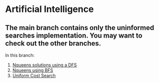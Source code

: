 # Artificial Intelligence
 
## The main branch contains only the uninformed searches implementation. You may want to check out the other branches.

In this branch:
1. [Nqueens solutions using a DFS](Nqueens_DFS.cpp)
2. [Nqueens using BFS](nqueen_BFS.py)
3. [Uniform Cost Search](ucs.cpp)
